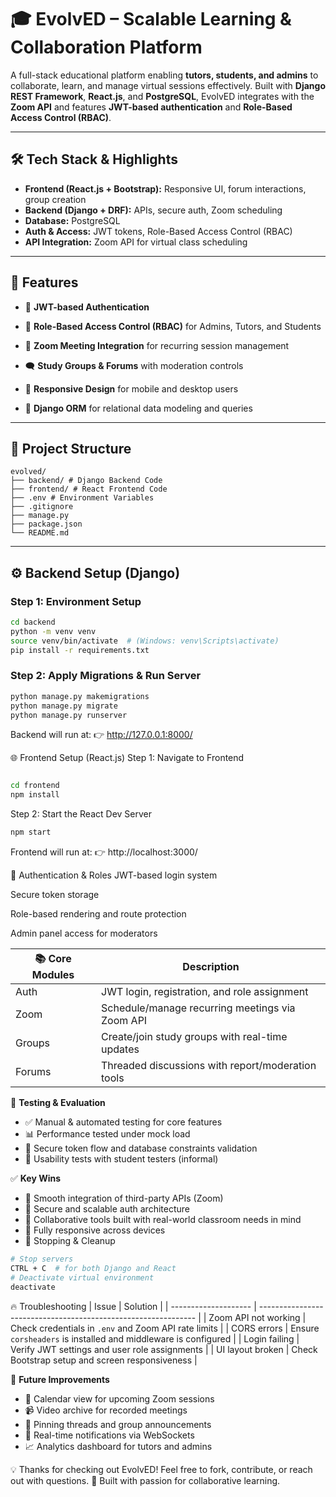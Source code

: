 # 🎓 EvolvED – Scalable Learning & Collaboration Platform

A full-stack educational platform enabling **tutors, students, and admins** to collaborate, learn, and manage virtual sessions effectively. Built with **Django REST Framework**, **React.js**, and **PostgreSQL**, EvolvED integrates with the **Zoom API** and features **JWT-based authentication** and **Role-Based Access Control (RBAC)**.

---

## 🛠 Tech Stack & Highlights

- **Frontend (React.js + Bootstrap):** Responsive UI, forum interactions, group creation
- **Backend (Django + DRF):** APIs, secure auth, Zoom scheduling
- **Database:** PostgreSQL
- **Auth & Access:** JWT tokens, Role-Based Access Control (RBAC)
- **API Integration:** Zoom API for virtual class scheduling

---

## 📌 Features

- 🔐 **JWT-based Authentication**
    
- 🛂 **Role-Based Access Control (RBAC)** for Admins, Tutors, and Students  
- 🎥 **Zoom Meeting Integration** for recurring session management  
- 🗨️ **Study Groups & Forums** with moderation controls  
- 📱 **Responsive Design** for mobile and desktop users  
- 🔄 **Django ORM** for relational data modeling and queries  

---

## 📁 **Project Structure**
```
evolved/
├── backend/ # Django Backend Code
├── frontend/ # React Frontend Code
├── .env # Environment Variables
├── .gitignore
├── manage.py
├── package.json
└── README.md
```
---

## ⚙️ **Backend Setup (Django)**

### Step 1: Environment Setup

```bash
cd backend
python -m venv venv
source venv/bin/activate  # (Windows: venv\Scripts\activate)
pip install -r requirements.txt
```
### Step 2: Apply Migrations & Run Server

```bash
python manage.py makemigrations
python manage.py migrate
python manage.py runserver
```
Backend will run at:
👉 http://127.0.0.1:8000/

🌐 Frontend Setup (React.js)
Step 1: Navigate to Frontend
```bash

cd frontend
npm install
```
Step 2: Start the React Dev Server

```bash
npm start
```
Frontend will run at:
👉 http://localhost:3000/

🔐 Authentication & Roles
JWT-based login system

Secure token storage

Role-based rendering and route protection

Admin panel access for moderators

| 📚 Core Modules | Description                                       |
| --------------- | ------------------------------------------------- |
| Auth            | JWT login, registration, and role assignment      |
| Zoom            | Schedule/manage recurring meetings via Zoom API   |
| Groups          | Create/join study groups with real-time updates   |
| Forums          | Threaded discussions with report/moderation tools |

🧪 **Testing & Evaluation**

- ✅ Manual & automated testing for core features  
- 📊 Performance tested under mock load  
- 🔐 Secure token flow and database constraints validation  
- 🧠 Usability tests with student testers (informal)  

✅ **Key Wins**

- 🔄 Smooth integration of third-party APIs (Zoom)  
- 🔐 Secure and scalable auth architecture  
- 💬 Collaborative tools built with real-world classroom needs in mind  
- 📱 Fully responsive across devices  
- 🧹 Stopping & Cleanup

```bash
# Stop servers
CTRL + C  # for both Django and React
# Deactivate virtual environment
deactivate
```
🔥 Troubleshooting
| Issue                | Solution                                                       |
| -------------------- | -------------------------------------------------------------- |
| Zoom API not working | Check credentials in `.env` and Zoom API rate limits           |
| CORS errors          | Ensure `corsheaders` is installed and middleware is configured |
| Login failing        | Verify JWT settings and user role assignments                  |
| UI layout broken     | Check Bootstrap setup and screen responsiveness                |

🧭 **Future Improvements**

- 📆 Calendar view for upcoming Zoom sessions  
- 📹 Video archive for recorded meetings  
- 📌 Pinning threads and group announcements  
- 🔔 Real-time notifications via WebSockets  
- 📈 Analytics dashboard for tutors and admins

💡 Thanks for checking out EvolvED!
Feel free to fork, contribute, or reach out with questions.
🚀 Built with passion for collaborative learning.
